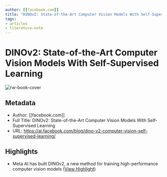 ```yaml
---
author: [[facebook.com]]
title: "DINOv2: State-of-the-Art Computer Vision Models With Self-Supervised Learning"
tags: 
- articles
- literature-note
---
```

# DINOv2: State-of-the-Art Computer Vision Models With Self-Supervised Learning

![rw-book-cover](https://scontent.ftpq3-1.fna.fbcdn.net/v/t39.2365-6/341008524_960886174936720_632340648951309797_n.jpg?_nc_cat=103&ccb=1-7&_nc_sid=ad8a9d&_nc_ohc=iEomSus3K2cAX9cz1KH&_nc_ht=scontent.ftpq3-1.fna&oh=00_AfDEjzfsTxxentuO__8oIAcOEP1AV5-yNdnfFdvvxlIZMg&oe=6441F560)

## Metadata
- Author: [[facebook.com]]
- Full Title: DINOv2: State-of-the-Art Computer Vision Models With Self-Supervised Learning
- URL: https://ai.facebook.com/blog/dino-v2-computer-vision-self-supervised-learning/

## Highlights
- Meta AI has built DINOv2, a new method for training high-performance computer vision models ([View Highlight](https://read.readwise.io/read/01gy8f4v2bdmfq1j4hkyvjjdxn))
